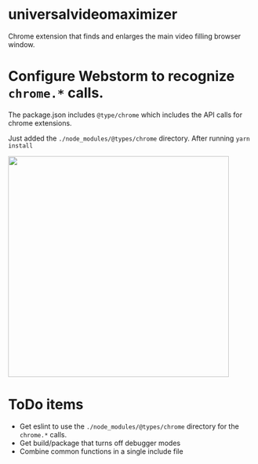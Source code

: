 # universalvideomaximizer
Chrome extension that finds and enlarges the main video filling browser window.


# Configure Webstorm to recognize `chrome.*` calls.
The package.json includes `@type/chrome` which includes the API calls for chrome extensions. 

Just added the `./node_modules/@types/chrome` directory. After running `yarn install`

<img src="https://user-images.githubusercontent.com/522197/149636567-beee38aa-b386-4a63-8507-84d3b6495bd3.png" width="450px">


# ToDo items

 - Get eslint to use the `./node_modules/@types/chrome` directory for the `chrome.*` calls.
 - Get build/package that turns off debugger modes
 - Combine common functions in a single include file


